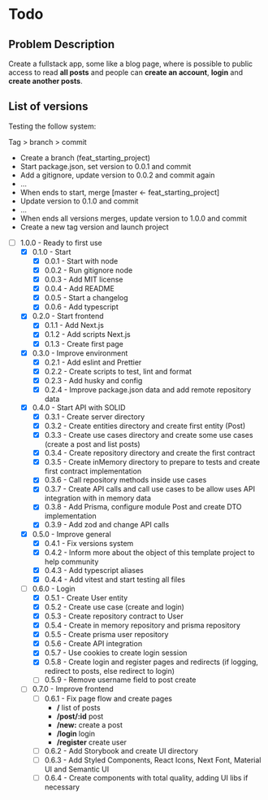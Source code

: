 # Todo

## Problem Description

Create a fullstack app, some like a blog page, where is possible to public access to read **all posts** and people can **create an account**, **login** and **create another posts**.

## List of versions

Testing the follow system:

Tag > branch > commit

- Create a branch (feat_starting_project)
- Start package.json, set version to 0.0.1 and commit
- Add a gitignore, update version to 0.0.2 and commit again
- ...
- When ends to start, merge [master <- feat_starting_project]
- Update version to 0.1.0 and commit
- ...
- When ends all versions merges, update version to 1.0.0 and commit
- Create a new tag version and launch project

- [ ] 1.0.0 - Ready to first use
  - [X] 0.1.0 - Start
    - [X] 0.0.1 - Start with node
    - [X] 0.0.2 - Run gitignore node
    - [X] 0.0.3 - Add MIT license
    - [X] 0.0.4 - Add README
    - [X] 0.0.5 - Start a changelog
    - [X] 0.0.6 - Add typescript
  - [X] 0.2.0 - Start frontend
    - [X] 0.1.1 - Add Next.js
    - [X] 0.1.2 - Add scripts Next.js
    - [X] 0.1.3 - Create first page
  - [X] 0.3.0 - Improve environment
    - [X] 0.2.1 - Add eslint and Prettier
    - [X] 0.2.2 - Create scripts to test, lint and format
    - [X] 0.2.3 - Add husky and config
    - [X] 0.2.4 - Improve package.json data and add remote repository data
  - [X] 0.4.0 - Start API with SOLID
    - [X] 0.3.1 - Create server directory
    - [X] 0.3.2 - Create entities directory and create first entity (Post)
    - [X] 0.3.3 - Create use cases directory and create some use cases (create a post and list posts)
    - [X] 0.3.4 - Create repository directory and create the first contract
    - [X] 0.3.5 - Create inMemory directory to prepare to tests and create first contract implementation
    - [X] 0.3.6 - Call repository methods inside use cases
    - [X] 0.3.7 - Create API calls and call use cases to be allow uses API integration with in memory data
    - [X] 0.3.8 - Add Prisma, configure module Post and create DTO implementation
    - [X] 0.3.9 - Add zod and change API calls
  - [X] 0.5.0 - Improve general
    - [X] 0.4.1 - Fix versions system
    - [X] 0.4.2 - Inform more about the object of this template project to help community
    - [X] 0.4.3 - Add typescript aliases
    - [X] 0.4.4 - Add vitest and start testing all files
  - [ ] 0.6.0 - Login
    - [X] 0.5.1 - Create User entity
    - [X] 0.5.2 - Create use case (create and login)
    - [X] 0.5.3 - Create repository contract to User
    - [X] 0.5.4 - Create in memory repository and prisma repository
    - [X] 0.5.5 - Create prisma user repository
    - [X] 0.5.6 - Create API integration
    - [X] 0.5.7 - Use cookies to create login session
    - [X] 0.5.8 - Create login and register pages and redirects (if logging, redirect to posts, else redirect to login)
    - [ ] 0.5.9 - Remove username field to post create
  - [ ] 0.7.0 - Improve frontend
    - [ ] 0.6.1 - Fix page flow and create pages
        - **/** list of posts
        - **/post/:id** post
        - **/new:** create a post
        - **/login** login
        - **/register** create user
    - [ ] 0.6.2 - Add Storybook and create UI directory
    - [ ] 0.6.3 - Add Styled Components, React Icons, Next Font, Material UI and Semantic UI
    - [ ] 0.6.4 - Create components with total quality, adding UI libs if necessary